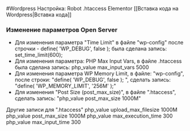 #Wordpress
Настройка:
Robot
.htaccess
Elementor
[[Вставка кода на Wordpress|Вставка кода]]

### Изменение параметров Open Server
- Для изменения параметра "Time Limit"  в файле "wp-config" после строчки - define( 'WP_DEBUG', false ); была сделана запись:  set_time_limit(600);
- Для изменения параметра: PHP Max Input Vars, в файле .htaccess была сделана запись: php_value max_input_vars 5000
- Для изменения параметра WP Memory Limit, в файле: "wp-config", после строки: "define( 'WP_DEBUG', false ); ", сделать запись: "define( 'WP_MEMORY_LIMIT', '256M' );"
- Для изменения "Post Size (post_max_size)", в файле ".htaccess", сделать запись:  "php_value post_max_size 1000M"

Другие записи для ".htaccess"
php_value upload_max_filesize 1000M
php_value post_max_size 1000M
php_value max_execution_time 300
php_value max_input_time 300